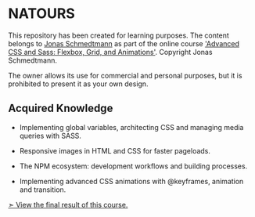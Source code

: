# NATOURS

This repository has been created for learning purposes. The content belongs to [Jonas Schmedtmann](https://github.com/jonasschmedtmann) as part of the online course ['Advanced CSS and Sass: Flexbox, Grid, and Animations'](https://www.udemy.com/course/advanced-css-and-sass/?couponCode=ST19MT61724). Copyright Jonas Schmedtmann.

The owner allows its use for commercial and personal purposes, but it is prohibited to present it as your own design.

## Acquired Knowledge

- Implementing global variables, architecting CSS and managing media queries with SASS.

- Responsive images in HTML and CSS for faster pageloads.

- The NPM ecosystem: development workflows and building processes.

- Implementing advanced CSS animations with @keyframes, animation and transition.

[➣ View the final result of this course.](https://natours-sass-course.vercel.app)
